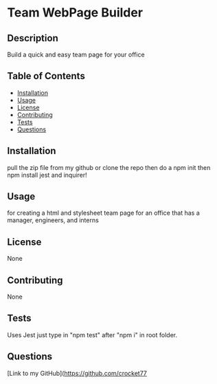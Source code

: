 
# Team WebPage Builder

## Description

Build a quick and easy team page for your office

## Table of Contents
* [Installation](#installation)
* [Usage](#usage)
* [License](#license)
* [Contributing](#contributing)
* [Tests](#tests)
* [Questions](#questions)
    
## Installation

pull the zip file from my github or clone the repo then do a npm init then npm install jest and inquirer!

## Usage

for creating a html and stylesheet team page for an office that has a manager, engineers, and interns

## License

None

## Contributing

None

## Tests
Uses Jest
just type in "npm test" after "npm i" in root folder.

## Questions
[Link to my GitHub](https://github.com/crocket77


    
    